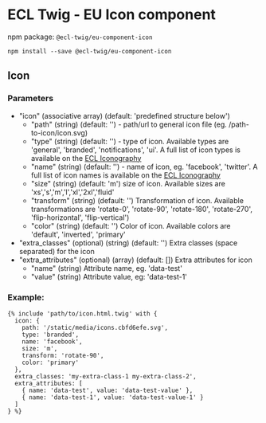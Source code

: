 # ECL Twig - EU Icon component

npm package: `@ecl-twig/eu-component-icon`

```shell
npm install --save @ecl-twig/eu-component-icon
```

## Icon

### Parameters

- "icon" (associative array) (default: 'predefined structure below')
  - "path" (string) (default: '') - path/url to general icon file (eg. /path-to-icon/icon.svg)
  - "type" (string) (default: '') - type of icon. Available types are 'general', 'branded', 'notifications', 'ui'. A full list of icon types is available on the [ECL Iconography](https://v2--europa-component-library.netlify.com/ec/guidelines/iconography/)
  - "name" (string) (default: '') - name of icon, eg. 'facebook', 'twitter'. A full list of icon names is available on the [ECL Iconography](https://v2--europa-component-library.netlify.com/ec/guidelines/iconography/)
  - "size" (string) (default: 'm') size of icon. Available sizes are 'xs','s','m','l','xl','2xl','fluid'
  - "transform" (string) (default: '') Transformation of icon. Available transformations are 'rotate-0', 'rotate-90', 'rotate-180', 'rotate-270', 'flip-horizontal', 'flip-vertical')
  - "color" (string) (default: '') Color of icon. Available colors are 'default', 'inverted', 'primary'
- "extra_classes" (optional) (string) (default: '') Extra classes (space separated) for the icon
- "extra_attributes" (optional) (array) (default: []) Extra attributes for icon
  - "name" (string) Attribute name, eg. 'data-test'
  - "value" (string) Attribute value, eg: 'data-test-1'

### Example:

<!-- prettier-ignore -->
```twig
{% include 'path/to/icon.html.twig' with { 
  icon: { 
    path: '/static/media/icons.cbfd6efe.svg', 
    type: 'branded', 
    name: 'facebook', 
    size: 'm', 
    transform: 'rotate-90', 
    color: 'primary' 
  }, 
  extra_classes: 'my-extra-class-1 my-extra-class-2', 
  extra_attributes: [ 
    { name: 'data-test', value: 'data-test-value' }, 
    { name: 'data-test-1', value: 'data-test-value-1' } 
  ] 
} %}
```
